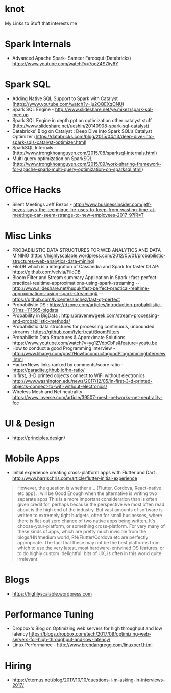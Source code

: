 # knot
My Links to Stuff that interests me

# Spark Internals
- Advanced Apache Spark- Sameer Farooqui (Databricks) https://www.youtube.com/watch?v=7ooZ4S7Ay6Y

# Spark SQL
- Adding Native SQL Support to Spark with Catalyst (https://www.youtube.com/watch?v=ju2OQEXqONU)
- Spark SQL Engine - http://www.slideshare.net/ye.mikez/spark-sql-meetup
- Spark SQL Engine in depth ppt on optimization other catalyst stuff (http://www.slideshare.net/ueshin/20140908-spark-sql-catalyst)
- Databricks' Blog on Catalyst : Deep Dive into Spark SQL’s Catalyst Optimizer  (https://databricks.com/blog/2015/04/13/deep-dive-into-spark-sqls-catalyst-optimizer.html)
- SparkSQL Internals : (http://www.trongkhoanguyen.com/2015/08/sparksql-internals.html)
- Multi query optimization on SparkSQL - (http://www.trongkhoanguyen.com/2015/09/work-sharing-framework-for-apache-spark-multi-query-optimization-on-sparksql.html)

# Office Hacks
- Silent Meetings Jeff Bezos - http://www.businessinsider.com/jeff-bezos-says-the-technique-he-uses-to-keep-from-wasting-time-at-meetings-can-seem-strange-to-new-employees-2017-9?IR=T

# Misc Links
- PROBABILISTIC DATA STRUCTURES FOR WEB ANALYTICS AND DATA MINING (https://highlyscalable.wordpress.com/2012/05/01/probabilistic-structures-web-analytics-data-mining)
- FiloDB which is a integration of Cassandra and Spark for faster OLAP: https://github.com/velvia/FiloDB 
- Bloom Filter and Stream summary Application in Spark : fast-perfect-practical-realtime-approximations-using-spark-streaming 
-- http://www.slideshare.net/huguk/fast-perfect-practical-realtime-approximations-using-spark-streaming#
-- https://github.com/lvicentesanchez/fast-gt-perfect
- Probabilistic DS : https://dzone.com/articles/introduction-probabilistic-0?mz=111665-bigdata
- Probability in BigData : http://bravenewgeek.com/stream-processing-and-probabilistic-methods/
- Probabilistic data structures for processing continuous, unbounded streams : https://github.com/tylertreat/BoomFilters
- Probabilistic Data Structures & Approximate Solutions https://www.youtube.com/watch?v=yg1ZVdpCbFs&feature=youtu.be
- How to conduct a good Programming Interview - http://www.lihaoyi.com/post/HowtoconductagoodProgrammingInterview.html
- HackerNews links ranked by comments/score ratio - https://paradite.github.io/hn-ratio/
- In first, 3-D printed objects connect to WiFi without electronics http://www.washington.edu/news/2017/12/05/in-first-3-d-printed-objects-connect-to-wifi-without-electronics/
- Wireless Mesh and Net neutrality - https://www.inverse.com/article/39507-mesh-networks-net-neutrality-fcc

# UI & Design
- https://principles.design/

# Mobile Apps
- Initial experience creating cross-platform apps with Flutter and Dart : http://www.harrischris.com/article/flutter-initial-experience
> However, the question is whether a .. [Flutter, Cordova, React-native etc app] .. will be Good Enough when the alternative is writing two separate apps
This is a more important consideration than is often given credit for, perhaps because the perspective we most often read about is the high end of the industry. But vast amounts of software is written to extremely tight budgets, often for small businesses, where there is flat-out zero chance of two native apps being written. It's choose-your-platform, or something cross-platform.
For very many of these kinds of apps, which are pretty much invisible from the blogs/HN/medium world, RN/Flutter/Cordova etc are perfectly appropriate. The fact that these may not be the best platforms from which to use the very latest, most hardware-entwined OS features, or to do highly custom 'delightful' bits of UX, is often in this world quite irrelevant.

# Blogs
- https://highlyscalable.wordpress.com

# Performance Tuning
- Dropbox's Blog on Optimizing web servers for high throughput and low latency https://blogs.dropbox.com/tech/2017/09/optimizing-web-servers-for-high-throughput-and-low-latency/
- Linux Performance - http://www.brendangregg.com/linuxperf.html

# Hiring
- https://cternus.net/blog/2017/10/10/questions-i-m-asking-in-interviews-2017/

 
